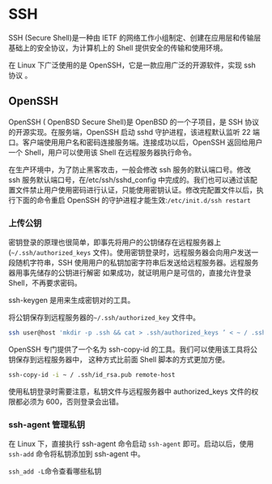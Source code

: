 # SSH

SSH (Secure Shell)是一种由 IETF 的网络工作小组制定、创建在应用层和传输层基础上的安全协议，为计算机上的 Shell 提供安全的传输和使用环境。

在 Linux 下广泛使用的是 OpenSSH，它是一款应用广泛的开源软件，实现 ssh 协议 。

## OpenSSH

OpenSSH ( OpenBSD Secure Shell)是 OpenBSD 的一个子项目，是 SSH 协议的开源实现。在服务端，OpenSSH 启动 sshd 守护进程，该进程默认监听 22 端口。客户端使用用户名和密码连接服务端。连接成功以后，OpenSSH 返回给用户一个 Shell，用户可以使用该 Shell 在远程服务器执行命令。

在生产环境中，为了防止黑客攻击，一般会修改 ssh 服务的默认端口号。修改 ssh 服务默认端口号，在/etc/ssh/sshd_config 中完成的。我们也可以通过该配置文件禁止用户使用密码进行认证，只能使用密钥认证。修改完配置文件以后，执行下面的命令重启 OpenSSH 的守护进程才能生效:`/etc/init.d/ssh restart`

### 上传公钥

密钥登录的原理也很简单，即事先将用户的公钥储存在远程服务器上(`~/.ssh/authorized_keys` 文件)。使用密钥登录时，远程服务器会向用户发送一段随机字符串，SSH 使用用户的私钥加密字符串后发送给远程服务器。远程服务器用事先储存的公钥进行解密 如果成功，就证明用户是可信的，直接允许登录 Shell，不再要求密码。

ssh-keygen 是用来生成密钥对的工具。

将公钥保存到远程服务器的`~/.ssh/authorized_key` 文件中。

```bash
ssh user@host 'mkdir -p .ssh && cat > .ssh/authorized_keys ’ < ~ / .ssh/id_rsa.pub
```

OpenSSH 专门提供了一个名为 ssh-copy-id 的工具。我们可以使用该工具将公钥保存到远程服务器中， 这种方式比前面 Shell 脚本的方式更加方便。

```bash
ssh-copy-id -i ~ / .ssh/id_rsa.pub remote-host
```

使用私钥登录时需要注意，私钥文件与远程服务器中 authorized_keys 文件的权限都必须为 600，否则登录会出错。

### ssh-agent 管理私钥

在 Linux 下，直接执行 ssh-agent 命令启动 `ssh-agent` 即可。启动以后，使用 `ssh-add` 命令将私钥添加到 ssh-agent 中。

`ssh_add -L`命令查看哪些私钥
